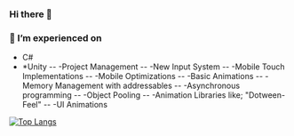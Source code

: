 ### Hi there 👋
### 🔭 I’m experienced on
- C#
- *Unity
--  -Project Management
--  -New Input System
--  -Mobile Touch Implementations
--  -Mobile Optimizations
--  -Basic Animations
--  -Memory Management with addressables
--  -Asynchronous programming
--  -Object Pooling
--  -Animation Libraries like; "Dotween-Feel"
--  -UI Animations
  
[![Top Langs](https://github-readme-stats.vercel.app/api/top-langs/?username=ozturk9976&theme=vue&border_radius=20&card_width=900)](https://github.com/anuraghazra/github-readme-stats)


<!--
**ozturk9976/ozturk9976** is a ✨ _special_ ✨ repository because its `README.md` (this file) appears on your GitHub profile.

Here are some ideas to get you started:

- 🔭 I’m currently working on ...
- 🌱 I’m currently learning ...
- 👯 I’m looking to collaborate on ...
- 🤔 I’m looking for help with ...
- 💬 Ask me about ...
- 📫 How to reach me: ...
- 😄 Pronouns: ...
- ⚡ Fun fact: ...
-->
